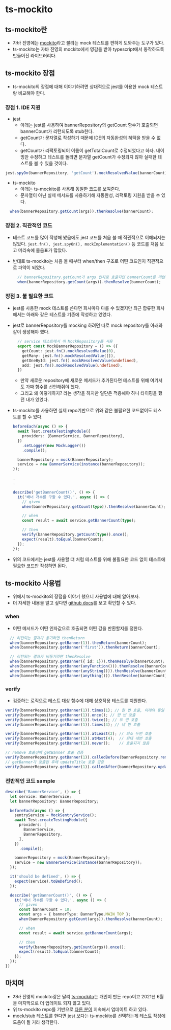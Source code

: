 # ts-mockito

## ts-mockito란

- 자바 진영에는 [mockito](https://site.mockito.org/)라고 불리는 mock 테스트를 편하게 도와주는 도구가 있다.
- ts-mockito는 자바 진영의 mockito에서 영감을 받아 typescript에서 동작하도록 만들어진 라이브러리다.

## ts-mockito 장점

- ts-mockito의 장점에 대해 이야기하려면 상대적으로 jest를 이용한 mock 테스트랑 비교해야 한다.

### 장점 1. IDE 지원

- jest
  - 아래는 jest를 사용하여 bannerRepository의 getCount 함수가 호출되면 bannerCount가 리턴되도록 stub한다.
  - getCount가 문자열로 작성하기 때문에 IDE의 자동완성의 혜택을 받을 수 없다.
  - getCount가 리팩토링되어 이름이 getTotalCount로 수정되었다고 하자. 네이밍만 수정하고 테스트를 돌리면 문자열 getCount가 수정되지 않아 실패한 테스트를 볼 수 있을 것이다.

```ts
jest.spyOn(bannerRepository, 'getCount').mockResolvedValue(bannerCount);
```

- ts-mockito
  - 아래는 ts-mockito를 사용해 동일한 코드를 보여준다.
  - 문자열이 아닌 실제 메서드를 사용하기해 자동완성, 리팩토링 지원을 받을 수 있다.

```ts
  when(bannerRepository.getCount(args)).thenResolve(bannerCount);
```

### 장점 2. 직관적인 코드

- 테스트 코드를 많이 작성해 봤음에도 jest 코드를 처음 볼 때 직관적으로 이해되지는 않았다. `jest.fn(), jest.spyOn(), mockImplementation()` 등 코드를 처음 보고 머리속에 물음표가 많았다.
- 반대로 ts-mockito는 처음 볼 때부터 when/then 구조로 어떤 코드인지 직관적으로 파악이 되었다.

  ```ts
    // bannerRepository.getCount가 args 인자로 호출되면 bannerCount를 리턴해라
    when(bannerRepository.getCount(args)).thenResolve(bannerCount);
  ```

### 장점 3. 불 필요한 코드

- jest를 사용한 mock 테스트를 쓴다면 회사마다 다를 수 있겠지만 최근 합류한 회사에서는 아래와 같은 테스트를 기존에 작성하고 있었다.
- jest로 bannerRepository를 mocking 하려면 따로 mock repository를 아래와 같이 생성해야 했다.

  ```ts
    // service 테스트에서 이 MockRepository를 사용
    export const MockBannerRepository = () => ({
      getCount: jest.fn().mockResolvedValue(0),
      getMany: jest.fn().mockResolvedValue([]),
      getOneById: jest.fn().mockResolvedValue(undefined),
      add: jest.fn().mockResolvedValue(undefined),
    })
  ```

  - 만약 새로운 repository에 새로운 메서드가 추가된다면 테스트를 위해 여기서도 가짜 함수를 선언해줘야 했다.
  - 그리고 왜 이렇게하지? 라는 생각을 하지만 일단은 적응해야 하니 타이핑을 했던 내가 있었다.
- ts-mockito를 사용하면 실제 repo기반으로 위와 같은 불필요한 코드없이도 테스트를 할 수 있다.

  ```ts
  beforeEach(async () => {
    await Test.createTestingModule({
      providers: [BannerService, BannerRepository],
    })
      .setLogger(new MockLogger())
      .compile();

    bannerRepository = mock(BannerRepository);
    service = new BannerService(instance(bannerRepository));
  });

  .
  .

  describe('getBannerCount()', () => {
    it('배너 개수를 구할 수 있다.', async () => {
      // given
      when(bannerRepository.getCount(type)).thenResolve(bannerCount);

      // when
      const result = await service.getBannerCount(type);

      // then
      verify(bannerRepository.getCount(type)).once();
      expect(result).toEqual(bannerCount);
    });
  });
  ```

- 위의 코드에서는 jest를 사용할 떄 처럼 테스트를 위해 불필요한 코드 없이 테스트에 필요한 코드만 작성하면 된다.

## ts-mockito 사용법

- 위에서 ts-mockito의 장점을 이야기 했으니 사용법에 대해 알아보자.
- 더 자세한 내용을 알고 싶다면 [github docs](https://github.com/NagRock/ts-mockito#readme)를 보고 확인할 수 있다.

### when

- 어떤 메서드가 어떤 인자값으로 호출되면 어떤 값을 반환할지를 정한다.

```ts
  // 리턴되는 결과가 동기라면 thenReturn
  when(bannerRepository.getBanner(1)).thenReturn(bannerCount);
  when(bannerRepository.getBanner('first')).thenReturn(bannerCount);

  // 리턴되는 결과가 비동기라면 thenResolve
  when(bannerRepository.getBanner({ id: 1})).thenResolve(bannerCount);
  when(bannerRepository.getBanner(anyFunction())).thenResolve(bannerCount);
  when(bannerRepository.getBanner(anyString())).thenResolve(bannerCount);
  when(bannerRepository.getBanner(anything())).thenResolve(bannerCount);
```

### verify

- 검증하는 로직으로 테스트 대상 함수에 대해 상호작용 테스트를 지원한다.

```ts
verify(bannerRepository.getBanner(1)).times(1); // 한 번 호출, 아래와 동일
verify(bannerRepository.getBanner(1)).once(); // 한 번 호출
verify(bannerRepository.getBanner(1)).twice(); // 두 번 호출
verify(bannerRepository.getBanner(1)).times(4); // 네 번 호출

verify(bannerRepository.getBanner(1)).atLeast(2); // 최소 두번 호출
verify(bannerRepository.getBanner(1)).atMost(4);  // 최대 네번 호출
verify(bannerRepository.getBanner(1)).never();    // 호출되지 않음

// remove 호출전에 getBanner 호출 검증
verify(bannerRepository.getBanner(1)).calledBefore(bannerRepository.remove(1));
// getBanner가 호출된 후에 updateTitle 호출 검증
verify(bannerRepository.getBanner(1)).calledAfter(bannerRepository.updateTitle('짱'));
```

### 전반적인 코드 sample

```ts
describe('BannerService', () => {
  let service: BannerService;
  let bannerRepository: BannerRepository;

  beforeEach(async () => {
    sentryService = MockSentryService();
    await Test.createTestingModule({
      providers: [
        BannerService,
        BannerRepository,
      ],
    })
      .compile();

    bannerRepository = mock(BannerRepository);
    service = new BannerService(instance(bannerRepository));
  });

  it('should be defined', () => {
    expect(service).toBeDefined();
  });

  describe('getBannerCount()', () => {
    it('배너 개수를 구할 수 있다.', async () => {
      // given
      const bannerCount = 10;
      const args = { bannerType: BannerType.MAIN_TOP };
      when(bannerRepository.getCount(args)).thenResolve(bannerCount);

      // when
      const result = await service.getBannerCount(args);

      // then
      verify(bannerRepository.getCount(args)).once();
      expect(result).toEqual(bannerCount);
    });
  });
})
```

## 마치며

- 자바 진영의 mockito랑은 달리 [ts-mockito](https://github.com/NagRock/ts-mockito)는 개인이 만든 repo이고 2021년 6월을 마지막으로 더 업데이트 되지 않고 있다.
- 위 ts-mockito repo를 기반으로 [다른 분이](https://github.com/johanblumenberg/ts-mockito#readme) 지속해서 업데이트 하고 있다.
- mock/stub 테스트를 한다면 jest 보다는 ts-mockito를 선택하는게 테스트 작성에 도움이 될 거라 생각한다.
